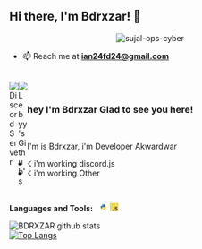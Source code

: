 ## Hi there, I'm Bdrxzar! 👋

<p align="center"> <img src="https://komarev.com/ghpvc/?username=badriian24-ops-cyber" alt="sujal-ops-cyber" /> </p>

- 📫 Reach me at **[ian24fd24@gmail.com](https://mail.google.com/mail/u/0/?view=cm&fs=1&to=ian24fd24@gmail.com)**
<br>

<a href="https://discord.gg/BQk6dsDDAu">
  <img align="left" alt="Discord Server" width="16px" src="https://cdn.jsdelivr.net/npm/simple-icons@v3/icons/discord.svg" />
</a>
 <a href="https://github.com/badriian24">
  <img align="left" alt="Lebyy's Github's" width="16px" src="https://cdn.jsdelivr.net/npm/simple-icons@v3/icons/github.svg" />
</a>

<br />

### hey I'm Bdrxzar Glad to see you here! &nbsp;

<br />

I'm is Bdrxzar, i'm Developer Akwardwar
- ☇ i'm working discord.js
- ☇ i'm working Other

<br />

**Languages and Tools:** &nbsp;
<code><img height="15" src="https://raw.githubusercontent.com/github/explore/80688e429a7d4ef2fca1e82350fe8e3517d3494d/topics/python/python.png"></code>
 <code><img height="15" src="https://raw.githubusercontent.com/github/explore/80688e429a7d4ef2fca1e82350fe8e3517d3494d/topics/javascript/javascript.png"></code>

![BDRXZAR github stats](https://github-readme-stats.vercel.app/api?username=badriian24&show_icons=true&theme=tokyonight)
<br />
[![Top Langs](https://github-readme-stats.vercel.app/api/top-langs/?username=badriian24&show_icons=true&theme=tokyonight)](https://github.com/badriian24/Bdrxzar)
